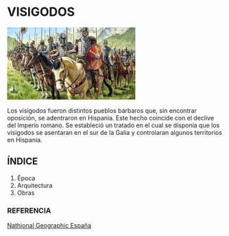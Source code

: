 # VISIGODOS

![visigodos](img/visigodos.jpg)

Los visigodos fueron distintos pueblos bárbaros que, sin encontrar oposición, se
adentraron en Hispania. Este hecho coincide con el declive del Imperio romano. Se
estableció un tratado en el cual se disponía que los visigodos se asentaran en el sur de
la Galia y controlaran algunos territorios en Hispania.

## ÍNDICE

1. Época
2. Arquitectura
3. Obras

### REFERENCIA
[Nathional Geographic España](https://historia.nationalgeographic.com.es/temas/visigodos)











